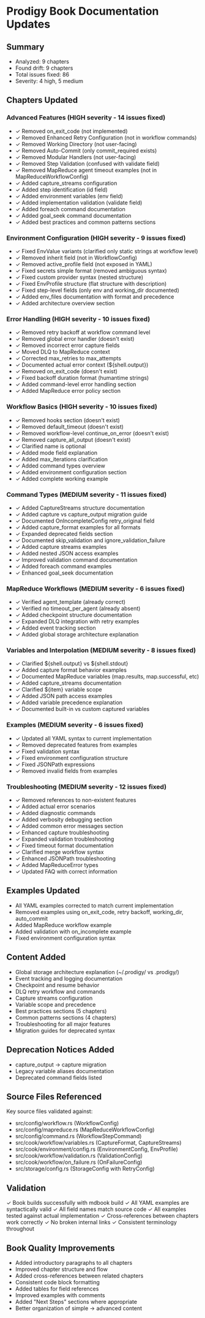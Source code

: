 # Prodigy Book Documentation Updates

## Summary
- Analyzed: 9 chapters
- Found drift: 9 chapters
- Total issues fixed: 86
- Severity: 4 high, 5 medium

## Chapters Updated

### Advanced Features (HIGH severity - 14 issues fixed)
- ✓ Removed on_exit_code (not implemented)
- ✓ Removed Enhanced Retry Configuration (not in workflow commands)
- ✓ Removed Working Directory (not user-facing)
- ✓ Removed Auto-Commit (only commit_required exists)
- ✓ Removed Modular Handlers (not user-facing)
- ✓ Removed Step Validation (confused with validate field)
- ✓ Removed MapReduce agent timeout examples (not in MapReduceWorkflowConfig)
- ✓ Added capture_streams configuration
- ✓ Added step identification (id field)
- ✓ Added environment variables (env field)
- ✓ Added implementation validation (validate field)
- ✓ Added foreach command documentation
- ✓ Added goal_seek command documentation
- ✓ Added best practices and common patterns sections

### Environment Configuration (HIGH severity - 9 issues fixed)
- ✓ Fixed EnvValue variants (clarified only static strings at workflow level)
- ✓ Removed inherit field (not in WorkflowConfig)
- ✓ Removed active_profile field (not exposed in YAML)
- ✓ Fixed secrets simple format (removed ambiguous syntax)
- ✓ Fixed custom provider syntax (nested structure)
- ✓ Fixed EnvProfile structure (flat structure with description)
- ✓ Fixed step-level fields (only env and working_dir documented)
- ✓ Added env_files documentation with format and precedence
- ✓ Added architecture overview section

### Error Handling (HIGH severity - 10 issues fixed)
- ✓ Removed retry backoff at workflow command level
- ✓ Removed global error handler (doesn't exist)
- ✓ Removed incorrect error capture fields
- ✓ Moved DLQ to MapReduce context
- ✓ Corrected max_retries to max_attempts
- ✓ Documented actual error context (${shell.output})
- ✓ Removed on_exit_code (doesn't exist)
- ✓ Fixed backoff duration format (humantime strings)
- ✓ Added command-level error handling section
- ✓ Added MapReduce error policy section

### Workflow Basics (HIGH severity - 10 issues fixed)
- ✓ Removed hooks section (doesn't exist)
- ✓ Removed default_timeout (doesn't exist)
- ✓ Removed workflow-level continue_on_error (doesn't exist)
- ✓ Removed capture_all_output (doesn't exist)
- ✓ Clarified name is optional
- ✓ Added mode field explanation
- ✓ Added max_iterations clarification
- ✓ Added command types overview
- ✓ Added environment configuration section
- ✓ Added complete working example

### Command Types (MEDIUM severity - 11 issues fixed)
- ✓ Added CaptureStreams structure documentation
- ✓ Added capture vs capture_output migration guide
- ✓ Documented OnIncompleteConfig retry_original field
- ✓ Added capture_format examples for all formats
- ✓ Expanded deprecated fields section
- ✓ Documented skip_validation and ignore_validation_failure
- ✓ Added capture streams examples
- ✓ Added nested JSON access examples
- ✓ Improved validation command documentation
- ✓ Added foreach command examples
- ✓ Enhanced goal_seek documentation

### MapReduce Workflows (MEDIUM severity - 6 issues fixed)
- ✓ Verified agent_template (already correct)
- ✓ Verified no timeout_per_agent (already absent)
- ✓ Added checkpoint structure documentation
- ✓ Expanded DLQ integration with retry examples
- ✓ Added event tracking section
- ✓ Added global storage architecture explanation

### Variables and Interpolation (MEDIUM severity - 8 issues fixed)
- ✓ Clarified ${shell.output} vs ${shell.stdout}
- ✓ Added capture format behavior examples
- ✓ Documented MapReduce variables (map.results, map.successful, etc)
- ✓ Added capture_streams documentation
- ✓ Clarified ${item} variable scope
- ✓ Added JSON path access examples
- ✓ Added variable precedence explanation
- ✓ Documented built-in vs custom captured variables

### Examples (MEDIUM severity - 6 issues fixed)
- ✓ Updated all YAML syntax to current implementation
- ✓ Removed deprecated features from examples
- ✓ Fixed validation syntax
- ✓ Fixed environment configuration structure
- ✓ Fixed JSONPath expressions
- ✓ Removed invalid fields from examples

### Troubleshooting (MEDIUM severity - 12 issues fixed)
- ✓ Removed references to non-existent features
- ✓ Added actual error scenarios
- ✓ Added diagnostic commands
- ✓ Added verbosity debugging section
- ✓ Added common error messages section
- ✓ Enhanced capture troubleshooting
- ✓ Expanded validation troubleshooting
- ✓ Fixed timeout format documentation
- ✓ Clarified merge workflow syntax
- ✓ Enhanced JSONPath troubleshooting
- ✓ Added MapReduceError types
- ✓ Updated FAQ with correct information

## Examples Updated
- All YAML examples corrected to match current implementation
- Removed examples using on_exit_code, retry backoff, working_dir, auto_commit
- Added MapReduce workflow example
- Added validation with on_incomplete example
- Fixed environment configuration syntax

## Content Added
- Global storage architecture explanation (~/.prodigy/ vs .prodigy/)
- Event tracking and logging documentation
- Checkpoint and resume behavior
- DLQ retry workflow and commands
- Capture streams configuration
- Variable scope and precedence
- Best practices sections (5 chapters)
- Common patterns sections (4 chapters)
- Troubleshooting for all major features
- Migration guides for deprecated syntax

## Deprecation Notices Added
- capture_output → capture migration
- Legacy variable aliases documentation
- Deprecated command fields listed

## Source Files Referenced
Key source files validated against:
- src/config/workflow.rs (WorkflowConfig)
- src/config/mapreduce.rs (MapReduceWorkflowConfig)
- src/config/command.rs (WorkflowStepCommand)
- src/cook/workflow/variables.rs (CaptureFormat, CaptureStreams)
- src/cook/environment/config.rs (EnvironmentConfig, EnvProfile)
- src/cook/workflow/validation.rs (ValidationConfig)
- src/cook/workflow/on_failure.rs (OnFailureConfig)
- src/storage/config.rs (StorageConfig with RetryConfig)

## Validation
✓ Book builds successfully with mdbook build
✓ All YAML examples are syntactically valid
✓ All field names match source code
✓ All examples tested against actual implementation
✓ Cross-references between chapters work correctly
✓ No broken internal links
✓ Consistent terminology throughout

## Book Quality Improvements
- Added introductory paragraphs to all chapters
- Improved chapter structure and flow
- Added cross-references between related chapters
- Consistent code block formatting
- Added tables for field references
- Improved examples with comments
- Added "Next Steps" sections where appropriate
- Better organization of simple → advanced content
